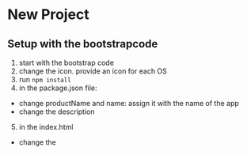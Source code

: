# New Project

## Setup with the bootstrapcode
1. start with the bootstrap code
2. change the icon. provide an icon for each OS
3. run `npm install`
4. in the package.json file:
+ change productName and name: assign it with the name of the app
+ change the description
5. in the index.html 
+ change the <title>
+ adjust the body
6. in the main.js, change the title in the createNewWindow method
7. run ` npm run dev`: running npm start will run the app without nodemon


# Setup without the bootstrap code
1. start with an empty folder
2. `npm init`set the entry point to main.js
3. `npm i -D electron`: D is for dev dependency == --save-dev
4. in package.json add a script for run electron. the . symbol is for current directory. it should run the main.js
```
"script":{
"start" : "electron ."
}

```
5. create main.js
6. do something inside the file
7. run `npm start`
8. stop with Ctrl + c

`npm start`: run the app
`ctrl +q `: kill the process


## Project Structure
3 folders: app , assets, node_module, main.js, package.json , package-lock.json
in the app folder you wil lhave your html, css and js folders

# Creating the interface
use can use materialize and font awesome
*CDN: not good. you want to keep things local and not network dependent
solution : download the assets the css + webfonts + js folders 
*css: materialize.min.css + font awesome css
*js: materlize.js
*webfonts: hold the icons
## HTML 
make sure to warp the content of the html in a div that has a css class with the same width   of the window as define in main.js\
if the window will be x and the html will be more then x - you will see a scrollbar 
add all the css files needed to your html
<link rel="stylesheet" href="css/*.css">
if you use materialier include the script
<script src="js/materialize.min.js"></script>

### Adding functionality
Let you use modules
you can either:
1. create a .js file and use it in the HTML with the `<script>`
2. write the script inside the html file.for this to work you need to add a config to the main.js
```
<script>
const path = require('path')
....
</script>

```
# Rendre Node integration 
You will see in the console 
`Uncaught ReferenceError: require is not defined`\
to resolve it you should add an option to the BrowserWindow constructor

```
new BrowserWindow({
	webPreferences : {
		nodeIntegration : true,
	},

})

```
Node integration allow you to get the path of a file that was upload via the HTML
1. capture the HTML element: get ElementBy.. and save it in a variable
2. `variable.files[x].path`: files is an array. if you want only the first file put 0 instaed of x


### Useful methods

#### open a folder
you want the app to open a folder:
1. import shell from electron
2. `shell.openItem(path)`

#### make paths for windows and mac
You use backslashes (\) in Windows, but forward slashes (/) in everything else. it's a lot of work to work with condition: if you are in windows you backslashes else use forward. there is a library that do that for us => slash
1. install npm install slash
2. import using `const slash = require('slash')`
3. use it, pass a path to the slash constructor `slash(path)`

#### open an alert window from JS
if using materliaze
```
M.toast({
	html: `meassage`
})
```



